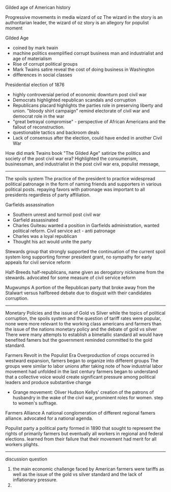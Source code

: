 Gilded age of American history

Progressive movements in media
	wizard of oz
		The wizard in the story is an authoritarian leader, the wizard of oz story is an allegory for populist moment

Gilded Age
- coined by mark twain
- machine politics exemplified corrupt business man and industrialist and age of materialism
- Rise of corrupt political groups
- Mark Twains satire reveal the cost of doing business in Washington
- differences in social classes

Presidential election of 1876
- highly controversial period of economic downturn post civil war
- Democrats highlighted republican scandals and corruption
- Republicans placard highlights the parties role in preserving liberty and union. "bloody shirt campaign" remind electorate of civil war and democrat role in the war
- "great betrayal compromise" - perspective of African Americans and the fallout of reconstruction.
- questionable tactics and backroom deals
- Lack of consensus after the election, could have ended in another Civil War

How did mark Twains book "The Gilded Age" satirize the politics and society of the post civil war era?
	Highlighted the consumerism, businessman, and industrialist in the post civil war era, populist message,

---
The spoils system
	The practice of the president to practice widespread political patronage in the form of naming friends and supporters in various political posts. repaying favors with patronage was important to all presidents regardless of party affiliation.

Garfields assassination
- Southern unrest and turmoil post civil war
- Garfield assassinated
- Charles Guiteau wanted a position in Garfields administration, wanted political reform. Civil service act - anti patronage 
- Charles was a loyal republican
- Thought his act would unite the party

Stewards
	group that strongly supported the continuation of the current spoil system long supporting former president grant, no sympathy for early appeals for civil service reform

Half-Breeds
	half-republicans, name given as derogatory nickname from the stewards.
	advocated for some measure of civil service reform

Mugwumps
	A portion of the Republican party that broke away from the Stalwart versus halfbreed debate due to disgust with their candidates corruption.

---
Monetary Policies and the issue of Gold vs Silver
	while the topics of political corruption, the spoils system and the question of tariff rates were popular, none were more relevant to the working class americans and farmers than the issue of the nations monetary policy and the debate of gold vs silver
		There were many attempts to establish a bimetallic  standard all would have benefited famers but the government reminded committed to the gold standard.

Farmers Revolt in the Populist Era
	Overproduction of crops occurred in westward expansion, famers began to organize into different groups
		The groups were similar to labor unions after taking note of how industrial labor movement had unfolded in the last century
		farmers began to understand that a collective voice would create significant pressure among political leaders and produce substantive change
- Grange movement: Oliver Hudson Kellys' creation of the patrons of husbandry in the wake of the civil war, prominent roles for women. step to women's suffrage.

Farmers Alliance
	A national conglomeration of different regional famers alliance. advocated for a national agenda.

Populist party
	a political party formed in 1890 that sought to represent the rights of primarily farmers but eventually all workers in regional and federal elections. learned from their failure that their movement had merit for all workers plights.

---
discussion question
1. the main economic challenge faced by American farmers were tariffs as well as the issue of the gold vs silver standard and the lack of inflationary pressure.
2. 